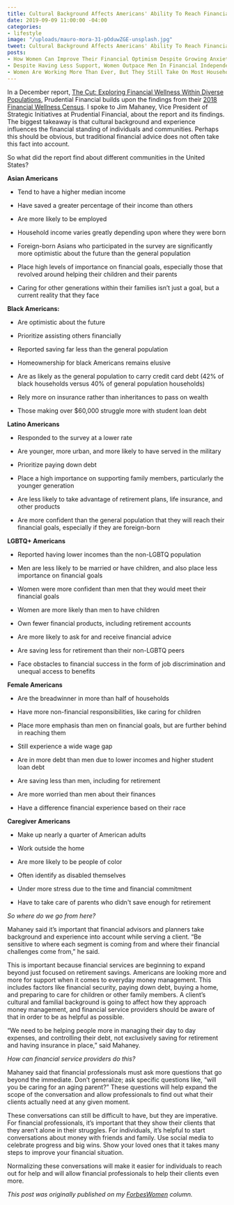 ```yaml
---
title: Cultural Background Affects Americans' Ability To Reach Financial Goals
date: 2019-09-09 11:00:00 -04:00
categories:
- lifestyle
image: "/uploads/mauro-mora-31-pOduwZGE-unsplash.jpg"
tweet: Cultural Background Affects Americans' Ability To Reach Financial Goals
posts:
- How Women Can Improve Their Financial Optimism Despite Growing Anxieties
- Despite Having Less Support, Women Outpace Men In Financial Independence
- Women Are Working More Than Ever, But They Still Take On Most Household Responsibilities
---
```


In a December report, [The Cut: Exploring Financial Wellness Within Diverse Populations](http://news.prudential.com/content/1209/files/PrudentialTheCutExploringFinancialWellnessWithinDiversePopulations.pdf?utm_source=businesswire&utm_medium=newsrelease&utm_campaign=thecut), Prudential Financial builds upon the findings from their [2018 Financial Wellness Census](http://bizwire.tekgroup.com/media/105/Prudential27s_2018_Financial_Wellness_Census_.pdf). I spoke to Jim Mahaney, Vice President of Strategic Initiatives at Prudential Financial, about the report and its findings. The biggest takeaway is that cultural background and experience influences the financial standing of individuals and communities. Perhaps this should be obvious, but traditional financial advice does not often take this fact into account.

So what did the report find about different communities in the United States?

**Asian Americans**

* Tend to have a higher median income

* Have saved a greater percentage of their income than others

* Are more likely to be employed

* Household income varies greatly depending upon where they were born

* Foreign-born Asians who participated in the survey are significantly more optimistic about the future than the general population

* Place high levels of importance on financial goals, especially those that revolved around helping their children and their parents

* Caring for other generations within their families isn’t just a goal, but a current reality that they face

**Black Americans:**

* Are optimistic about the future

* Prioritize assisting others financially

* Reported saving far less than the general population

* Homeownership for black Americans remains elusive

* Are as likely as the general population to carry credit card debt (42% of black households versus 40% of general population households)

* Rely more on insurance rather than inheritances to pass on wealth

* Those making over $60,000 struggle more with student loan debt

**Latino Americans**

* Responded to the survey at a lower rate

* Are younger, more urban, and more likely to have served in the military

* Prioritize paying down debt

* Place a high importance on supporting family members, particularly the younger generation

* Are less likely to take advantage of retirement plans, life insurance, and other products

* Are more confident than the general population that they will reach their financial goals, especially if they are foreign-born

**LGBTQ\+ Americans**

* Reported having lower incomes than the non-LGBTQ population

* Men are less likely to be married or have children, and also place less importance on financial goals

* Women were more confident than men that they would meet their financial goals

* Women are more likely than men to have children

* Own fewer financial products, including retirement accounts

* Are more likely to ask for and receive financial advice

* Are saving less for retirement than their non-LGBTQ peers

* Face obstacles to financial success in the form of job discrimination and unequal access to benefits

**Female Americans**

* Are the breadwinner in more than half of households

* Have more non-financial responsibilities, like caring for children

* Place more emphasis than men on financial goals, but are further behind in reaching them

* Still experience a wide wage gap

* Are in more debt than men due to lower incomes and higher student loan debt

* Are saving less than men, including for retirement

* Are more worried than men about their finances

* Have a difference financial experience based on their race

**Caregiver Americans**

* Make up nearly a quarter of American adults

* Work outside the home

* Are more likely to be people of color

* Often identify as disabled themselves

* Under more stress due to the time and financial commitment

* Have to take care of parents who didn't save enough for retirement

*So where do we go from here?*

Mahaney said it’s important that financial advisors and planners take background and experience into account while serving a client. “Be sensitive to where each segment is coming from and where their financial challenges come from,” he said.

This is important because financial services are beginning to expand beyond just focused on retirement savings. Americans are looking more and more for support when it comes to everyday money management. This includes factors like financial security, paying down debt, buying a home, and preparing to care for children or other family members. A client’s cultural and familial background is going to affect how they approach money management, and financial service providers should be aware of that in order to be as helpful as possible.

“We need to be helping people more in managing their day to day expenses, and controlling their debt, not exclusively saving for retirement and having insurance in place,” said Mahaney.

*How can financial service providers do this?*

Mahaney said that financial professionals must ask more questions that go beyond the immediate. Don’t generalize; ask specific questions like, “will you be caring for an aging parent?” These questions will help expand the scope of the conversation and allow professionals to find out what their clients actually need at any given moment.

These conversations can still be difficult to have, but they are imperative. For financial professionals, it’s important that they show their clients that they aren’t alone in their struggles. For individuals, it’s helpful to start conversations about money with friends and family. Use social media to celebrate progress and big wins. Show your loved ones that it takes many steps to improve your financial situation.

Normalizing these conversations will make it easier for individuals to reach out for help and will allow financial professionals to help their clients even more.

*This post was originally published on my [ForbesWomen](https://www.forbes.com/sites/maggiegermano/2019/01/30/cultural-background-affects-americans-ability-to-reach-financial-goals/#51dabfc81c55) column.*